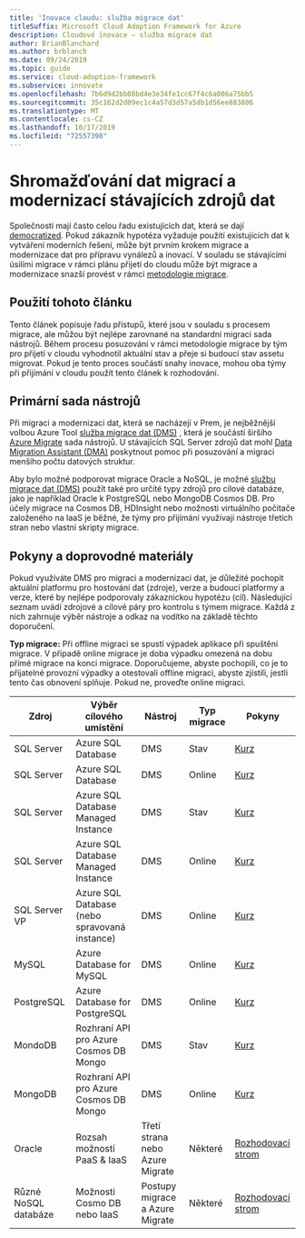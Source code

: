 ```yaml
---
title: 'Inovace cloudu: služba migrace dat'
titleSuffix: Microsoft Cloud Adoption Framework for Azure
description: Cloudové inovace – služba migrace dat
author: BrianBlanchard
ms.author: brblanch
ms.date: 09/24/2019
ms.topic: guide
ms.service: cloud-adoption-framework
ms.subservice: innovate
ms.openlocfilehash: 7b6d9d2bb08bd4e3e34fe1cc67f4c6a006a75bb5
ms.sourcegitcommit: 35c162d2d09ec1c4a57d3d57a5db1d56ee883806
ms.translationtype: MT
ms.contentlocale: cs-CZ
ms.lasthandoff: 10/17/2019
ms.locfileid: "72557398"
---
```

# <a name="collect-data-through-the-migration-and-modernization-of-existing-data-sources"></a>Shromažďování dat migrací a modernizací stávajících zdrojů dat

Společnosti mají často celou řadu existujících dat, která se dají [democratized](../considerations/data.md). Pokud zákazník hypotéza vyžaduje použití existujících dat k vytváření moderních řešení, může být prvním krokem migrace a modernizace dat pro přípravu vynálezů a inovací. V souladu se stávajícími úsilími migrace v rámci plánu přijetí do cloudu může být migrace a modernizace snazší provést v rámci [metodologie migrace](../../migrate/index.md).

## <a name="use-of-this-article"></a>Použití tohoto článku

Tento článek popisuje řadu přístupů, které jsou v souladu s procesem migrace, ale můžou být nejlépe zarovnané na standardní migraci sada nástrojů. Během procesu posuzování v rámci metodologie migrace by tým pro přijetí v cloudu vyhodnotil aktuální stav a přeje si budoucí stav assetu migrovat. Pokud je tento proces součástí snahy inovace, mohou oba týmy při přijímání v cloudu použít tento článek k rozhodování.

## <a name="primary-toolset"></a>Primární sada nástrojů

Při migraci a modernizaci dat, která se nacházejí v Prem, je nejběžnější volbou Azure Tool [služba migrace dat (DMS)](https://docs.microsoft.com/azure/dms) , která je součástí širšího [Azure Migrate](https://docs.microsoft.com/azure/migrate/migrate-services-overview) sada nástrojů. U stávajících SQL Server zdrojů dat mohl [Data Migration Assistant (DMA)](/sql/dma/dma-overview) poskytnout pomoc při posuzování a migraci menšího počtu datových struktur.

Aby bylo možné podporovat migrace Oracle a NoSQL, je možné [službu migrace dat (DMS)](https://docs.microsoft.com/azure/dms) použít také pro určité typy zdrojů pro cílové databáze, jako je například Oracle k PostgreSQL nebo MongoDB Cosmos DB. Pro účely migrace na Cosmos DB, HDInsight nebo možnosti virtuálního počítače založeného na IaaS je běžné, že týmy pro přijímání využívají nástroje třetích stran nebo vlastní skripty migrace.

## <a name="considerations-and-guidance"></a>Pokyny a doprovodné materiály

Pokud využíváte DMS pro migraci a modernizaci dat, je důležité pochopit aktuální platformu pro hostování dat (zdroje), verze a budoucí platformy a verze, které by nejlépe podporovaly zákaznickou hypotézu (cíl). Následující seznam uvádí zdrojové a cílové páry pro kontrolu s týmem migrace. Každá z nich zahrnuje výběr nástroje a odkaz na vodítko na základě těchto doporučení.

**Typ migrace:** Při offline migraci se spustí výpadek aplikace při spuštění migrace. V případě online migrace je doba výpadku omezená na dobu přímé migrace na konci migrace. Doporučujeme, abyste pochopili, co je to přijatelné provozní výpadky a otestovali offline migraci, abyste zjistili, jestli tento čas obnovení splňuje. Pokud ne, proveďte online migraci.

|Zdroj  |Výběr cílového umístění  |Nástroj  |Typ migrace  |Pokyny  |
|---------|---------|---------|---------|---------|
|SQL Server|Azure SQL Database|DMS|Stav|[Kurz](https://docs.microsoft.com/azure/dms/tutorial-sql-server-to-azure-sql)|
|SQL Server|Azure SQL Database|DMS|Online|[Kurz](https://docs.microsoft.com/azure/dms/tutorial-sql-server-azure-sql-online)|
|SQL Server|Azure SQL Database Managed Instance|DMS|Stav|[Kurz](https://docs.microsoft.com/azure/dms/tutorial-sql-server-to-managed-instance)|
|SQL Server|Azure SQL Database Managed Instance|DMS|Online|[Kurz](https://docs.microsoft.com/azure/dms/tutorial-sql-server-managed-instance-online)|
|SQL Server VP|Azure SQL Database (nebo spravovaná instance)|DMS|Online|[Kurz](https://docs.microsoft.com/azure/dms/tutorial-rds-sql-server-azure-sql-and-managed-instance-online)|
|MySQL|Azure Database for MySQL|DMS|Online|[Kurz](https://docs.microsoft.com/azure/dms/tutorial-mysql-azure-mysql-online)|
|PostgreSQL|Azure Database for PostgreSQL|DMS|Online|[Kurz](https://docs.microsoft.com/azure/dms/tutorial-postgresql-azure-postgresql-online)|
|MondoDB|Rozhraní API pro Azure Cosmos DB Mongo|DMS|Stav|[Kurz](https://docs.microsoft.com/azure/dms/tutorial-mongodb-cosmos-db)|
|MongoDB|Rozhraní API pro Azure Cosmos DB Mongo|DMS|Online|[Kurz](https://docs.microsoft.com/azure/dms/tutorial-mongodb-cosmos-db-online)|
|Oracle|Rozsah možností PaaS & IaaS|Třetí strana nebo Azure Migrate|Některé|[Rozhodovací strom](../considerations/data-oracle-migration.md)|
|Různé NoSQL databáze|Možnosti Cosmo DB nebo IaaS|Postupy migrace a Azure Migrate|Některé|[Rozhodovací strom](../considerations/data-no-sql-migration.md)|
